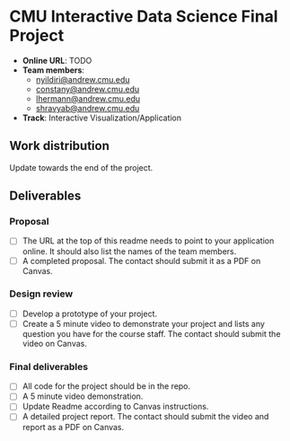 # CMU Interactive Data Science Final Project

* **Online URL**: TODO
* **Team members**:
  * nyildiri@andrew.cmu.edu
  * constany@andrew.cmu.edu
  * lhermann@andrew.cmu.edu
  * shravyab@andrew.cmu.edu
* **Track**: Interactive Visualization/Application

## Work distribution

Update towards the end of the project.

## Deliverables

### Proposal

- [ ] The URL at the top of this readme needs to point to your application online. It should also list the names of the team members.
- [ ] A completed proposal. The contact should submit it as a PDF on Canvas.

### Design review

- [ ] Develop a prototype of your project.
- [ ] Create a 5 minute video to demonstrate your project and lists any question you have for the course staff. The contact should submit the video on Canvas.

### Final deliverables

- [ ] All code for the project should be in the repo.
- [ ] A 5 minute video demonstration.
- [ ] Update Readme according to Canvas instructions.
- [ ] A detailed project report. The contact should submit the video and report as a PDF on Canvas.
